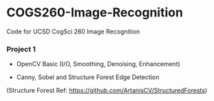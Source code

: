 # COGS260-Image-Recognition

Code for UCSD CogSci 260 Image Recognition

### Project 1

* OpenCV Basic (I/O, Smoothing, Denoising, Enhancement)

* Canny, Sobel and Structure Forest Edge Detection

(Structure Forest Ref: https://github.com/ArtanisCV/StructuredForests)
